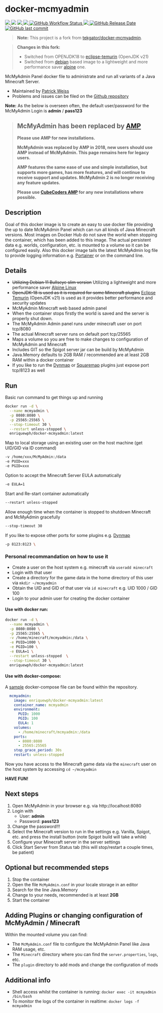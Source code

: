 # docker-mcmyadmin

<p>
  <a href="https://github.com/enriquewph/docker-mcmyadmin/blob/main/LICENSE" alt="License">
    <img src="https://img.shields.io/github/license/enriquewph/docker-mcmyadmin" />
  </a>
  <img src="https://img.shields.io/github/languages/top/enriquewph/docker-mcmyadmin" />  
  <a href="https://hub.docker.com/r/enriquewph/docker-mcmyadmin" alt="DockerPulls">
    <img src="https://img.shields.io/docker/pulls/enriquewph/docker-mcmyadmin" />
  </a>
  <a href="https://hub.docker.com/r/enriquewph/docker-mcmyadmin/tags?page=1&ordering=last_updated" alt="DockerBuildStatus">
    <img src="https://img.shields.io/docker/image-size/enriquewph/docker-mcmyadmin/latest" />
  </a>
  <a href="https://github.com/enriquewph/docker-mcmyadmin/actions/workflows/build-and-publish.yml" alt="BuildStatus">
    <img alt="GitHub Workflow Status" src="https://img.shields.io/github/actions/workflow/status/enriquewph/docker-mcmyadmin/build-and-publish.yml">
  </a>
  <a href="https://github.com/enriquewph/docker-mcmyadmin/releases" alt="Releases">
    <img src="https://img.shields.io/github/v/release/enriquewph/docker-mcmyadmin" />
  </a>
  <a href="https://github.com/enriquewph/docker-mcmyadmin/releases" alt="Releases">
    <img alt="GitHub Release Date" src="https://img.shields.io/github/release-date/enriquewph/docker-mcmyadmin">
  </a>
  <a href="https://github.com/enriquewph/docker-mcmyadmin/commit" alt="Commit">
    <img alt="GitHub last commit" src="https://img.shields.io/github/last-commit/enriquewph/docker-mcmyadmin">
  </a>
</p>


> **Note:** This project is a fork from [tekgator/docker-mcmyadmin](https://github.com/tekgator/docker-mcmyadmin).

> **Changes in this fork:**
> - Switched from OPENJDK18 to [eclipse-temurin](https://hub.docker.com/_/eclipse-temurin) (OpenJDK v21)
> - Switched from [debian](https://www.debian.org/index.html) based image to a lightweight and more performance saver [alpine](https://www.alpinelinux.org/) one.




McMyAdmin Panel docker file to administrate and run all variants of a Java Minecraft Server.

- Maintained by [Patrick Weiss](https://github.com/enriquewph)
- Problems and issues can be filed on the [Github repository](https://github.com/enriquewph/docker-mcmyadmin/issues)

**Note:** As the below is overseen often, the default user/password for the McMyAdmin Login is **admin** / **pass123**

> ## McMyAdmin has been replaced by [AMP](https://cubecoders.com/AMP?utm_source=mcmyadmin)
> **Please use AMP for new installations.**
>
> **McMyAdmin was replaced by AMP in 2018, new users should use AMP instead of McMyAdmin. This page remains here for legacy users.**
>
> **AMP features the same ease of use and simple installation, but supports more games, has more features, and will continue to receive support and updates. McMyAdmin 2 is no longer receiving any feature updates.**
>
> **Please use [CubeCoders AMP](https://cubecoders.com/AMP?utm_source=mcmyadmin) for any new installations where possible.**

## Description

Goal of this docker image is to create an easy to use docker file providing the up to date McMyAdmin Panel which can run all kinds of Java Minecraft versions. 
Most images on Docker Hub do not save the world when stopping the container, which has been added to this image. The actual persistent data e.g. worlds, configuration, etc. is mounted to a volume so it can be configured easily.
Also this docker image tails the latest McMyAdmin log file to provide logging information e.g. [Portainer](https://www.portainer.io/) or on the command line.

## Details

* ~~Utilizing Debian 11 Bullseye slim version~~ Utilizing a lightweight and more performance saver [Alpine Linux](https://www.alpinelinux.org/)
* ~~OpenJDK-18 is used as it is required for some Minecraft plugins~~ [Eclipse Temurin](https://hub.docker.com/_/eclipse-temurin) (OpenJDK v21) is used as it provides better performance and security updates
* McMyAdmin Minecraft web based admin panel
* When the container stops firstly the world is saved and the server is properly shut down.
* The McMyAdmin Admin panel runs under minecraft user on port tcp/8080
* The actual Minecraft server runs on default port tcp/25565
* Maps a volume so you are free to make changes to configuration of McMyAdmin and Minecraft
* Includes GIT so the Spigot server jar can be build by McMyAdmin
* Java.Memory defaults to 2GB RAM / recommended are at least 2GB RAM within a docker container
* If you like to run the [Dynmap](https://dev.bukkit.org/projects/dynmap/files) or [Squaremap](https://hangar.papermc.io/jmp/squaremap) plugins just expose port tcp/8123 as well

## Run

Basic run command to get things up and running

```bash
docker run -d \
  --name mcmyadmin \
  -p 8080:8080 \
  -p 25565:25565 \
  --stop-timeout 30 \
  --restart unless-stopped \
  enriquewph/docker-mcmyadmin:latest
``` 

Map to local storage using an existing user on the host machine (get UID/GID via ID command)
```bash
-v /home/xxx/McMyAdmin:/data
-e PUID=xxx
-e PGID=xxx
``` 

Option to accept the Minecraft Server EULA automatically
```bash
-e EULA=1
``` 

Start and Re-start container automatically
```bash
--restart unless-stopped
``` 

Allow enough time when the container is stopped to shutdown Minecraft and McMyAdmin gracefully

```bash
--stop-timeout 30
``` 

If you like to expose other ports for some plugins e.g. [Dynmap](https://dev.bukkit.org/projects/dynmap/files)

```bash
-p 8123:8123 \
``` 

### Personal recommandation on how to use it

* Create a user on the host system e.g. minecraft via `useradd minecraft`
* Login with that user
* Create a directory for the game data in the home directory of this user via `mkdir ~/mcmyadmin`
* Obtain the UID and GID of that user via `id minecraft` e.g. UID 1000 / GID 100 
* Login to your admin user for creating the docker container

#### Use with docker run:
```bash
docker run -d \
  --name mcmyadmin \
  -p 8080:8080 \
  -p 25565:25565 \
  -v /home/minecraft/mcmyadmin:/data \
  -e PUID=1000 \
  -e PGID=100 \
  -e EULA=1 \
  --restart unless-stopped  \
  --stop-timeout 30 \
  enriquewph/docker-mcmyadmin:latest
``` 

#### Use with docker-compose:

A [sample](docker-compose.yml) docker-compose file can be found within the repository.

```yml
  mcmyadmin:
    image: enriquewph/docker-mcmyadmin:latest
    container_name: mcmyadmin
    environment:
      PUID: 1000
      PGID: 100
      EULA: 1
    volumes:
      - /home/minecraft/mcmyadmin:/data
    ports:
      - 8080:8080
      - 25565:25565
    stop_grace_period: 30s
    restart: unless-stopped
``` 

Now you have access to the Minecraft game data via the `minecraft` user on the host system by accessing `cd ~/mcmyadmin`

**HAVE FUN!**

## Next steps

1. Open McMyAdmin in your browser e.g. via http://localhost:8080
2. Login with 
    * User: **admin**
    * Password: **pass123**
3. Change the password!!!
4. Select the Minecraft version to run in the settings e.g. Vanilla, Spigot, etc. and press the install button (note Spigot build will take a while)
5. Configure your Minecraft server in the server settings
6. Click Start Server from Status tab (this will stop/restart a couple times, be patient)

## Optional but recommended steps

1. Stop the container
2. Open the file `McMyAdmin.conf` in your locale storage in an editor
3. Search for the line Java.Memory
4. Change to your needs, recommended is at least **2GB**
5. Start the container

## Adding Plugins or changing configuration of McMyAdmin / Minecraft

Within the mounted volume you can find:

* The `McMyAdmin.conf` file to configure the McMyAdmin Panel like Java RAM usage, etc.
* The `Minecraft` directory where you can find the `server.properties`, `logs`, etc.
* The `plugin` directory to add mods and change the configuration of mods

## Additional info

* Shell access whilst the container is running: `docker exec -it mcmyadmin /bin/bash`
* To monitor the logs of the container in realtime: `docker logs -f mcmyadmin`
